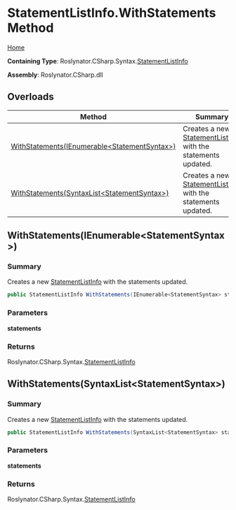 <a name="_top"></a>

# StatementListInfo\.WithStatements Method

[Home](../../../../../README.md#_top)

**Containing Type**: Roslynator\.CSharp\.Syntax\.[StatementListInfo](../README.md#_top)

**Assembly**: Roslynator\.CSharp\.dll

## Overloads

| Method | Summary |
| ------ | ------- |
| [WithStatements(IEnumerable\<StatementSyntax>)](#Roslynator_CSharp_Syntax_StatementListInfo_WithStatements_System_Collections_Generic_IEnumerable_Microsoft_CodeAnalysis_CSharp_Syntax_StatementSyntax__) | Creates a new [StatementListInfo](../README.md#_top) with the statements updated\. |
| [WithStatements(SyntaxList\<StatementSyntax>)](#Roslynator_CSharp_Syntax_StatementListInfo_WithStatements_Microsoft_CodeAnalysis_SyntaxList_Microsoft_CodeAnalysis_CSharp_Syntax_StatementSyntax__) | Creates a new [StatementListInfo](../README.md#_top) with the statements updated\. |

## WithStatements\(IEnumerable\<StatementSyntax>\) <a name="Roslynator_CSharp_Syntax_StatementListInfo_WithStatements_System_Collections_Generic_IEnumerable_Microsoft_CodeAnalysis_CSharp_Syntax_StatementSyntax__"></a>

### Summary

Creates a new [StatementListInfo](../README.md#_top) with the statements updated\.

```csharp
public StatementListInfo WithStatements(IEnumerable<StatementSyntax> statements)
```

### Parameters

**statements**

### Returns

Roslynator\.CSharp\.Syntax\.[StatementListInfo](../README.md#_top)

## WithStatements\(SyntaxList\<StatementSyntax>\) <a name="Roslynator_CSharp_Syntax_StatementListInfo_WithStatements_Microsoft_CodeAnalysis_SyntaxList_Microsoft_CodeAnalysis_CSharp_Syntax_StatementSyntax__"></a>

### Summary

Creates a new [StatementListInfo](../README.md#_top) with the statements updated\.

```csharp
public StatementListInfo WithStatements(SyntaxList<StatementSyntax> statements)
```

### Parameters

**statements**

### Returns

Roslynator\.CSharp\.Syntax\.[StatementListInfo](../README.md#_top)

